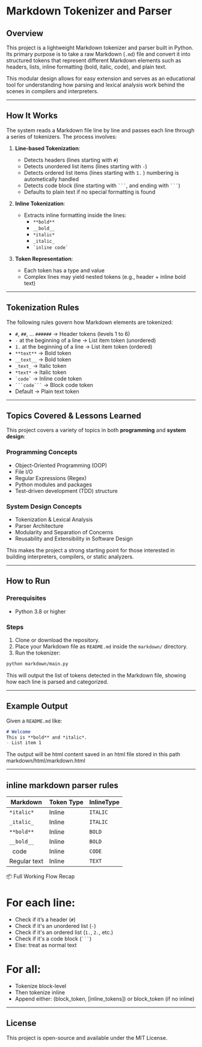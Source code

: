 # Markdown Tokenizer and Parser

## Overview

This project is a lightweight Markdown tokenizer and parser built in Python. Its primary purpose is to take a raw Markdown (`.md`) file and convert it into structured tokens that represent different Markdown elements such as headers, lists, inline formatting (bold, italic, code), and plain text.

This modular design allows for easy extension and serves as an educational tool for understanding how parsing and lexical analysis work behind the scenes in compilers and interpreters.

---

## How It Works

The system reads a Markdown file line by line and passes each line through a series of tokenizers. The process involves:

1. **Line-based Tokenization**:
   - Detects headers (lines starting with `#`)
   - Detects unordered list items (lines starting with `-`)
   - Detects ordered list items (lines starting with `1.` ) numbering is autometically handled
   - Detects code block (line starting with ` ``` `, and ending with ` ``` `)
   - Defaults to plain text if no special formatting is found

2. **Inline Tokenization**:
   - Extracts inline formatting inside the lines:
     - `**bold**`
     - `__bold__`
     - `*italic*`
     - `_italic_`
     - `` `inline code` ``

3. **Token Representation**:
   - Each token has a type and value
   - Complex lines may yield nested tokens (e.g., header + inline bold text)

---

## Tokenization Rules

The following rules govern how Markdown elements are tokenized:

- `#`, `##`, ... `######` → Header tokens (levels 1 to 6)
- `-` at the beginning of a line → List item token (unordered)
- `1.` at the beginning of a line → List item token (ordered)
- `**text**` → Bold token
- `__text__` → Bold token
-  `_text_` → Italic token
-  `*text*` → Italic token
- `` `code` `` → Inline code token
- `` ```code``` `` → Block code token
- Default → Plain text token

---

## Topics Covered & Lessons Learned

This project covers a variety of topics in both **programming** and **system design**:

### Programming Concepts
- Object-Oriented Programming (OOP)
- File I/O
- Regular Expressions (Regex)
- Python modules and packages
- Test-driven development (TDD) structure

### System Design Concepts
- Tokenization & Lexical Analysis
- Parser Architecture
- Modularity and Separation of Concerns
- Reusability and Extensibility in Software Design

This makes the project a strong starting point for those interested in building interpreters, compilers, or static analyzers.

---

## How to Run

### Prerequisites

- Python 3.8 or higher

### Steps

1. Clone or download the repository.
2. Place your Markdown file as `README.md` inside the `markdown/` directory.
3. Run the tokenizer:

```bash
python markdown/main.py
```

This will output the list of tokens detected in the Markdown file, showing how each line is parsed and categorized.

---

## Example Output

Given a `README.md` like:

```markdown
# Welcome
This is **bold** and *italic*.
- List item 1
```

The output will be html content saved in an html file stored in this path markdown/html/markdown.html

---



## inline markdown parser rules 

| Markdown     | Token Type | InlineType |
| ------------ | ---------- | ---------- |
| `*italic*`   | Inline     | `ITALIC`   |
| `_italic_`   | Inline     | `ITALIC`   |
| `**bold**`   | Inline     | `BOLD`     |
| `__bold__`   | Inline     | `BOLD`     |
| ` `code` `   | Inline     | `CODE`     |
| Regular text | Inline     | `TEXT`     |


📦 Full Working Flow Recap

# For each line:
- Check if it’s a header (`#`)
- Check if it's an unordered list (`-`)
- Check if it's an ordered list (`1.`, `2.`, etc.)
- Check if it's a code block  (` ``` `)
- Else: treat as normal text

# For all:
- Tokenize block-level
- Then tokenize inline
- Append either: 
    (block_token, [inline_tokens]) or block_token (if no inline)


---

## License

This project is open-source and available under the MIT License.
